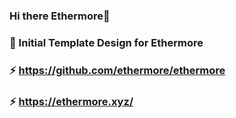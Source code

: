### Hi there Ethermore👋
### 🔭 Initial Template Design for Ethermore
### ⚡ https://github.com/ethermore/ethermore
### ⚡ https://ethermore.xyz/

<!--
**ethermore/ethermore** is a ✨ _special_ ✨ repository because its `README.md` (this file) appears on your GitHub profile.

Here are some ideas to get you started:

- 🔭 I’m currently working on ...
- 🌱 I’m currently learning ...
- 👯 I’m looking to collaborate on ...
- 🤔 I’m looking for help with ...
- 💬 Ask me about ...
- 📫 How to reach me: ...
- 😄 Pronouns: ...
- ⚡ Fun fact: ...
-->
